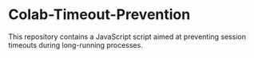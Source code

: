 # Colab-Timeout-Prevention
This repository contains a JavaScript script aimed at preventing session timeouts during long-running processes.
